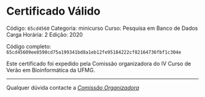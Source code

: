 # Certificado Válido

Código: `65cd4560`
Categoria: minicurso
Curso: Pesquisa em Banco de Dados
Carga Horária: 2
Edição: 2020


Código completo: `65cd45609ee8590cd75a199341bd8a1eb12fe95184222cf82164736fbf1c304e`


Este certificado foi expedido pela Comissão organizadora do IV Curso de Verão em Bioinformática da UFMG.

----

Qualquer dúvida contacte a [_Comissão Organizadora_](<mailto:cursobioinfoufmg@gmail.com$subject=[Certificados]>)

